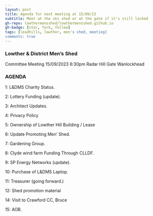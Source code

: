 ```yaml
---
layout: post
title: Agenda for next meeting at 15/09/23
subtitle: Meet at the ski shed or at the gate if it's still locked
gh-repo: lowthermensshed/lowthermensshed.github.io
gh-badge: [star, fork, follow]
tags: [leadhills, lowther, men's shed, meeting]
comments: true
---
```

### Lowther & District Men’s Shed 

Committee Meeting 15/09/2023 6:30pm
Radar Hill Gate Wanlockhead 

### AGENDA 

1: L&DMS Charity Status. 

2: Lottery Funding (update). 

3: Architect Updates. 

4: Privacy Policy 

5: Ownership of Lowther Hill Building / Lease 

6: Update Promoting Men’ Shed. 

7: Gardening Group. 

8: Clyde wind farm Funding Through CLLDF. 

9: SP Energy Networks (update). 

10: Purchase of L&DMS Laptop. 

11: Treasurer (going forward.) 

12: Shed promotion material 

14: Visit to Crawford CC, Bruce 

15: AOB. 
